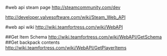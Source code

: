 #web api steam page 
http://steamcommunity.com/dev

http://developer.valvesoftware.com/wiki/Steam_Web_API

#web api wiki
http://wiki.teamfortress.com/wiki/WebAPI

##Get Item Schema
http://wiki.teamfortress.com/wiki/WebAPI/GetSchema
##Get backpack contents
http://wiki.teamfortress.com/wiki/WebAPI/GetPlayerItems
